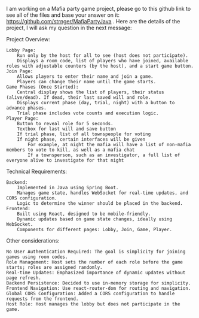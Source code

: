 I am working on a Mafia party game project, please go to this github link to see all of the files and base your answer on it: https://github.com/strnger/MafiaPartyJava . Here are the details of the project, I will ask my question in the next message:


Project Overview:

    Lobby Page:
        Run only by the host for all to see (host does not participate). 
        Displays a room code, list of players who have joined, available roles with adjustable counters (by the host), and a start game button.
    Join Page:
        Allows players to enter their name and join a game.
        Players can change their name until the game starts.
    Game Phases (Once Started):
        Central display shows the list of players, their status (alive/dead). If dead, their last saved will and role.
        Displays current phase (day, trial, night) with a button to advance phases.
        Trial phase includes vote counts and execution logic.
    Player Page:
        Button to reveal role for 5 seconds.
        Textbox for last will and save button
        If trial phase, list of all townspeople for voting
        If night phase, certain interfaces will be given
            For example, at night the mafia will have a list of non-mafia members to vote to kill, as well as a mafia chat
            If a townsperson, such as an investigator, a full list of everyone alive to investigate for that night
        

Technical Requirements:

    Backend:
        Implemented in Java using Spring Boot.
        Manages game state, handles WebSocket for real-time updates, and CORS configuration.
        Logic to determine the winner should be placed in the backend.
    Frontend:
        Built using React, designed to be mobile-friendly.
        Dynamic updates based on game state changes, ideally using WebSocket.
        Components for different pages: Lobby, Join, Game, Player.

Other considerations:

    No User Authentication Required: The goal is simplicity for joining games using room codes.
    Role Management: Host sets the number of each role before the game starts; roles are assigned randomly.
    Real-time Updates: Emphasized importance of dynamic updates without page refresh.
    Backend Persistence: Decided to use in-memory storage for simplicity.
    Frontend Navigation: Use react-router-dom for routing and navigation.
    Global CORS Configuration: Added a CORS configuration to handle requests from the frontend.
    Host Role: Host manages the lobby but does not participate in the game.
